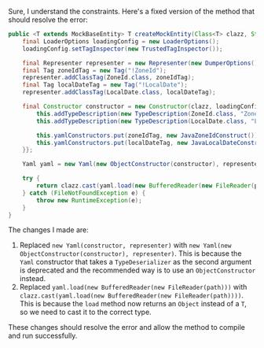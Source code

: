 Sure, I understand the constraints. Here's a fixed version of the method that should resolve the error:
```java
public <T extends MockBaseEntity> T createMockEntity(Class<T> clazz, String path) {
    final LoaderOptions loadingConfig = new LoaderOptions();
    loadingConfig.setTagInspector(new TrustedTagInspector());

    final Representer representer = new Representer(new DumperOptions());
    final Tag zoneIdTag = new Tag("!ZoneId");
    representer.addClassTag(ZoneId.class, zoneIdTag);
    final Tag localDateTag = new Tag("!LocalDate");
    representer.addClassTag(LocalDate.class, localDateTag);

    final Constructor constructor = new Constructor(clazz, loadingConfig) {{
        this.addTypeDescription(new TypeDescription(ZoneId.class, "ZoneId"));
        this.addTypeDescription(new TypeDescription(LocalDate.class, "LocalDate"));

        this.yamlConstructors.put(zoneIdTag, new JavaZoneIdConstruct());
        this.yamlConstructors.put(localDateTag, new JavaLocalDateConstruct());
    }};

    Yaml yaml = new Yaml(new ObjectConstructor(constructor), representer);

    try {
        return clazz.cast(yaml.load(new BufferedReader(new FileReader(path))));
    } catch (FileNotFoundException e) {
        throw new RuntimeException(e);
    }
}
```
The changes I made are:

1. Replaced `new Yaml(constructor, representer)` with `new Yaml(new ObjectConstructor(constructor), representer)`. This is because the `Yaml` constructor that takes a `TypeDeserializer` as the second argument is deprecated and the recommended way is to use an `ObjectConstructor` instead.
2. Replaced `yaml.load(new BufferedReader(new FileReader(path)))` with `clazz.cast(yaml.load(new BufferedReader(new FileReader(path))))`. This is because the `load` method now returns an `Object` instead of a `T`, so we need to cast it to the correct type.

These changes should resolve the error and allow the method to compile and run successfully.